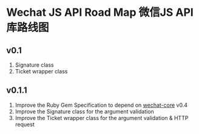 # Wechat JS API Road Map 微信JS API库路线图

## v0.1
1. Signature class
2. Ticket wrapper class

## v0.1.1
1. Improve the Ruby Gem Specification to depend on [wechat-core](https://github.com/topbitdu/wechat-core) v0.4
2. Improve the Signature class for the argument validation
3. Improve the Ticket wrapper class for the argument validation & HTTP request
